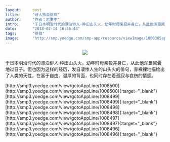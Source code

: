```yaml
---
layout:     post
title:      "诗人独自徘徊"
author:     "作者：岩重孝"
intro:      "于日本明治时代的漂泊俳人·种田山头火，幼年时母亲投井身亡，从此他浑噩窝囊地过日子。但也因为这样的经历，发自凄惨人生的山头火的俳句，赤裸裸地描绘出了人类的天性，在富于自由、温厚的背面，也同时存在着孤寂与哀伤的情感。"
date:       "2018-02-14 16:56:44"
tags:       "徘徊"
image:      "http://smp.yoedge.com/smp-app/resource/viewImage/1000385appline.png"
---
```

<div style="text-align: center">
<p><img src="http://smp.yoedge.com/smp-app/resource/viewImage/1000385appline.png"/></p>
</div>
<p class="post-meta">
<span>于日本明治时代的漂泊俳人·种田山头火，幼年时母亲投井身亡，从此他浑噩窝囊地过日子。但也因为这样的经历，发自凄惨人生的山头火的俳句，赤裸裸地描绘出了人类的天性，在富于自由、温厚的背面，也同时存在着孤寂与哀伤的情感。</span>
</p>
[http://smp3.yoedge.com/view/gotoAppLine/1008500](http://smp3.yoedge.com/view/gotoAppLine/1008500){:target="_blank"}
[http://smp3.yoedge.com/view/gotoAppLine/1008499](http://smp3.yoedge.com/view/gotoAppLine/1008499){:target="_blank"}
[http://smp3.yoedge.com/view/gotoAppLine/1008498](http://smp3.yoedge.com/view/gotoAppLine/1008498){:target="_blank"}
[http://smp3.yoedge.com/view/gotoAppLine/1008497](http://smp3.yoedge.com/view/gotoAppLine/1008497){:target="_blank"}
[http://smp3.yoedge.com/view/gotoAppLine/1008496](http://smp3.yoedge.com/view/gotoAppLine/1008496){:target="_blank"}



